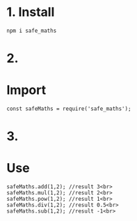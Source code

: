 

<h1>1. Install</h1> 
	
	npm i safe_maths

<h1>2. <h1>Import</h1> 
	
	const safeMaths = require('safe_maths');

<h1>3. <h1>Use</h1>
	
	safeMaths.add(1,2); //result 3<br>
	safeMaths.mul(1,2); //result 2<br>
	safeMaths.pow(1,2); //result 1<br>
	safeMaths.div(1,2); //result 0.5<br>
	safeMaths.sub(1,2); //result -1<br>